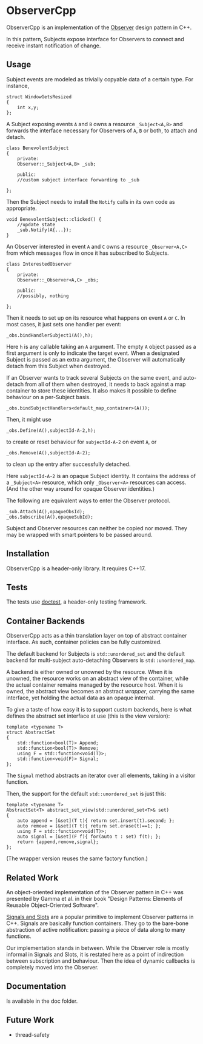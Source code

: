 # ObserverCpp

ObserverCpp is an implementation of the [Observer](https://en.wikipedia.org/wiki/Observer_pattern) design pattern in C++.

In this pattern, Subjects expose interface for Observers to connect and receive instant notification of change. 


## Usage

Subject events are modeled as trivially copyable data of a certain type. For instance,

    struct WindowGetsResized
    {
        int x,y;
    };

A Subject exposing events `A` and `B` owns a resource `_Subject<A,B>` and forwards the interface necessary for Observers of `A`, `B` or both, to attach
and detach.

    class BenevolentSubject
    {
        private:
        Observer::_Subject<A,B> _sub;

        public:
        //custom subject interface forwarding to _sub

    };

Then the Subject needs to install the `Notify` calls in its own code as appropriate.

    void BenevolentSubject::clicked() {
        //update state
        _sub.Notify(A{...});
    }

An Observer interested in event `A` and `C` owns a resource `_Observer<A,C>` from which messages flow in once it has subscribed
to Subjects. 

    class InterestedObserver
    {
        private:
        Observer::_Observer<A,C> _obs;

        public:
        //possibly, nothing

    };

Then it needs to set up on its resource what happens on event `A` or `C`.
In most cases, it just sets one handler per event:

    _obs.bindHandlerSubject1(A(),h);

Here `h` is any callable taking an `A` argument. The empty `A` object passed as a first argument is only to indicate the target event.
When a designated Subject is passed as an extra argument, the Observer will automatically detach from this Subject when destroyed.

If an Observer wants to track several Subjects on the same event, and auto-detach from all of them when destroyed, 
it needs to back against a map container to store these identities. It also makes it possible to define behaviour on a per-Subject basis.

    _obs.bindSubjectHandlers<default_map_container>(A());

Then, it might use

    _obs.Define(A(),subjectId-A-2,h);

to create or reset behaviour for `subjectId-A-2` on event `A`, or

    _obs.Remove(A(),subjectId-A-2);

to clean up the entry after successfully detached.

Here `subjectId-A-2` is an opaque Subject identity. It contains the address of a `_Subject<A>` resource, which only `_Observer<A>` resources 
can access. (And the other way around for opaque Observer identities.)

The following are equivalent ways to enter the Observer protocol.

    _sub.Attach(A(),opaqueObsId);
    _obs.Subscribe(A(),opaqueSubId);

Subject and Observer resources can neither be copied nor moved. They may be wrapped with smart pointers to be passed around.


## Installation

ObserverCpp is a header-only library. It requires C++17.


## Tests

The tests use [doctest](https://github.com/doctest/doctest), a header-only testing framework.


## Container Backends

ObserverCpp acts as a thin translation layer on top of abstract container interface. As such, container policies can be fully customized.

The default backend for Subjects is `std::unordered_set` and the default backend for multi-subject auto-detaching Observers is `std::unordered_map`.

A backend is either owned or unowned by the resource. When it is unowned, the resource works on an abstract view of the container, 
while the actual container remains managed by the resource host. When it is owned, the abstract view becomes an abstract *wrapper*, carrying the same
interface, yet holding the actual data as an opaque internal.

To give a taste of how easy it is to support custom backends, here is what defines the abstract set interface at use (this is the view version):

    template <typename T>
    struct AbstractSet
    {
        std::function<bool(T)> Append;
        std::function<bool(T)> Remove;
        using F = std::function<void(T)>;
        std::function<void(F)> Signal;
    };

The `Signal` method abstracts an iterator over all elements, taking in a visitor function.

Then, the support for the default `std::unordered_set` is just this:

    template <typename T>
    AbstractSet<T> abstract_set_view(std::unordered_set<T>& set)
    {
        auto append = [&set](T t){ return set.insert(t).second; };
        auto remove = [&set](T t){ return set.erase(t)==1; };
        using F = std::function<void(T)>;
        auto signal = [&set](F f){ for(auto t : set) f(t); };
        return {append,remove,signal};
    };

(The wrapper version reuses the same factory function.)


## Related Work

An object-oriented implementation of the Observer pattern in C++ was presented by Gamma et al. in their book 
"Design Patterns: Elements of Reusable Object-Oriented Software".

[Signals and Slots](https://en.wikipedia.org/wiki/Signals_and_slots) are a popular primitive to implement Observer patterns in C++.
Signals are basically function containers. They go to the bare-bone abstraction of active notification: passing a piece of data along to many functions.

Our implementation stands in between. While the Observer role is mostly informal in Signals and Slots, it is restated here as a point of indirection
between subscription and behaviour. Then the idea of dynamic callbacks is completely moved into the Observer.


## Documentation

Is available in the doc folder.


## Future Work

- thread-safety
